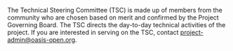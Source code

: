 The Technical Steering Committee (TSC) is made up of members from the community who are chosen based on merit and confirmed by the Project Governing Board. The TSC directs the day-to-day technical activities of the project. If you are interested in serving on the TSC, contact project-admin@oasis-open.org.
